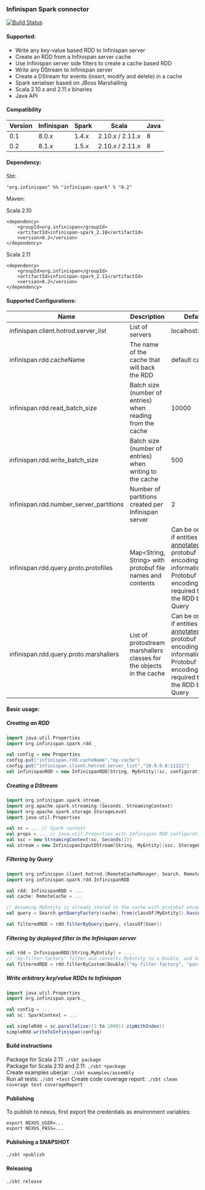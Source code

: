 ### Infinispan Spark connector

[![Build Status](https://travis-ci.org/infinispan/infinispan-spark.svg)](https://travis-ci.org/infinispan/infinispan-spark)

#### Supported:

* Write any key-value based RDD to Infinispan server
* Create an RDD from a Infinispan server cache
* Use Infinispan server side filters to create a cache based RDD
* Write any DStream to Infinispan server
* Create a DStream for events (insert, modify and delete) in a cache
* Spark serialiser based on JBoss Marshalling
* Scala 2.10.x and 2.11.x binaries
* Java API


#### Compatibility

| Version  | Infinispan | Spark | Scala | Java
| -------- | ---------- | ----- | ----- | ---- |
| 0.1  | 8.0.x  | 1.4.x | 2.10.x / 2.11.x | 8  |
| 0.2  | 8.1.x  | 1.5.x | 2.10.x / 2.11.x | 8  |


#### Dependency:

Sbt:  

```"org.infinispan" %% "infinispan-spark" % "0.2"```

Maven:

Scala 2.10  
```
<dependency>
    <groupId>org.infinispan</groupId>
    <artifactId>infinispan-spark_2.10</artifactId>
    <version>0.2</version>
</dependency>
```

Scala 2.11      
```
<dependency>
    <groupId>org.infinispan</groupId>
    <artifactId>infinispan-spark_2.11</artifactId>
    <version>0.2</version>
</dependency>
```

#### Supported Configurations:

Name          | Description | Default
------------- | -------------|----------
infinispan.client.hotrod.server_list | List of servers | localhost:11222 | 
infinispan.rdd.cacheName  | The name of the cache that will back the RDD | default cache | 
infinispan.rdd.read_batch_size  | Batch size (number of entries) when reading from the cache | 10000 | 
infinispan.rdd.write_batch_size| Batch size (number of entries) when writing to the cache | 500
infinispan.rdd.number_server_partitions | Number of partitions created per Infinispan server | 2
infinispan.rdd.query.proto.protofiles | Map<String, String> with protobuf file names and contents | Can be ommited if entities are [annotated](https://github.com/infinispan/infinispan/blob/master/client/hotrod-client/src/test/java/org/infinispan/client/hotrod/marshall/ProtoStreamMarshallerWithAnnotationsTest.java#L39) with protobuf encoding information. Protobuf encoding is required to filter the RDD by Query
infinispan.rdd.query.proto.marshallers | List of protostream marshallers classes for the objects in the cache | Can be ommited if entities are [annotated](https://github.com/infinispan/infinispan/blob/master/client/hotrod-client/src/test/java/org/infinispan/client/hotrod/marshall/ProtoStreamMarshallerWithAnnotationsTest.java#L39) with protobuf encoding information. Protobuf encoding is required to filter the RDD by Query


#### Basic usage:

##### Creating an RDD

```scala
import java.util.Properties
import org.infinispan.spark.rdd._

val config = new Properties
config.put("infinispan.rdd.cacheName","my-cache")
config.put("infinispan.client.hotrod.server_list","10.9.0.8:11222")
val infinispanRDD = new InfinispanRDD[String, MyEntity](sc, configuration = config)
```

##### Creating a DStream

```scala
import org.infinispan.spark.stream._
import org.apache.spark.streaming.{Seconds, StreamingContext}
import org.apache.spark.storage.StorageLevel
import java.util.Properties

val sc = ... // Spark context
val props = ... // java.util.Properties with Infinispan RDD configuration
val ssc = new StreamingContext(sc, Seconds(1))
val stream = new InfinispanInputDStream[String, MyEntity](ssc, StorageLevel.MEMORY_ONLY, props)
```      

##### Filtering by Query

```scala
import org.infinispan.client.hotrod.{RemoteCacheManager, Search, RemoteCache}
import org.infinispan.spark.rdd.InfinispanRDD

val rdd: InfinispanRDD = ... 
val cache: RemoteCache = ...

// Assuming MyEntity is already stored in the cache with protobuf encoding, and has protobuf annotations.
val query = Search.getQueryFactory(cache).from(classOf[MyEntity]).having("field").equal("some value").toBuilder[RemoteQuery].build

val filteredRDD = rdd.filterByQuery(query, classOf[User])
```

##### Filtering by deployed filter in the Infinispan server

```scala
val rdd = InfinispanRDD[String,MyEntity] = .... 
// "my-filter-factory" filter and converts MyEntity to a Double, and has two parameters
val filteredRDD = rdd.filterByCustom[Double]("my-filter-factory", "param1", "param2")
```

##### Write arbitrary key/value RDDs to Infinispan

```scala
import java.util.Properties
import org.infinispan.spark._

val config = ...
val sc: SparkContext = ...

val simpleRdd = sc.parallelize((1 to 1000)).zipWithIndex()
simpleRdd.writeToInfinispan(config) 
```

#### Build instructions

Package for Scala 2.11: ```./sbt package```  
Package for Scala 2.10 and 2.11: ```./sbt +package```  
Create examples uberjar: ```./sbt examples/assembly```  
Run all tests: ```./sbt +test```
Create code coverage report: ```./sbt clean coverage test coverageReport```

#### Publishing

To publish to nexus, first export the credentials as environment variables:

```
export NEXUS_USER=...   
export NEXUS_PASS=...
```

#### Publishing a SNAPSHOT

``` ./sbt +publish ```

#### Releasing

``` ./sbt release ```





